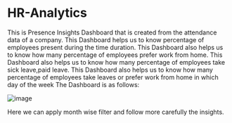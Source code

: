 # HR-Analytics

This is Presence Insights Dashboard that is created from the attendance data of a company.
This Dashboard helps us to know percentage of employees present during the time duration.
This Dashboard also helps us to know how many percentage of employees prefer work from home.
This Dashboard also helps us to know how many percentage of employees take sick leave,paid leave.
This Dashboard also helps us to know how many percentage of employees take leaves or prefer work from home in which day of the week
The Dashboard is as follows:

![image](https://user-images.githubusercontent.com/65599483/201306876-5d4a9705-d675-4db4-a482-4ce7d87a3569.png)

Here we can apply month wise filter and follow more carefully the insights.
